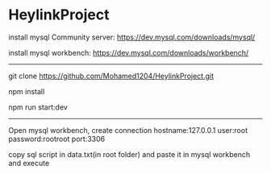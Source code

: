 # HeylinkProject

install mysql Community server: https://dev.mysql.com/downloads/mysql/

install mysql workbench: https://dev.mysql.com/downloads/workbench/

---


git clone https://github.com/Mohamed1204/HeylinkProject.git

npm install

npm run start:dev

---

Open mysql workbench, create connection hostname:127.0.0.1 user:root password:rootroot port:3306

copy sql script in data.txt(in root folder) and paste it in mysql workbench and execute
